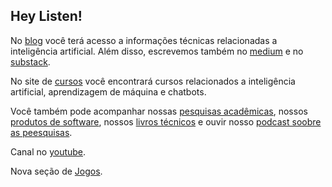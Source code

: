## Hey Listen!

No [blog](https://giseldo.hashnode.dev/) você terá acesso a informações técnicas relacionadas a inteligência artificial. Além disso, escrevemos também no [medium](https://medium.com/@giseldoneo) e no [substack](https://giseldo.substack.com/).

No site de [cursos](http://giseldo.github.io/cursos) você encontrará cursos relacionados a inteligência artificial, aprendizagem de máquina e chatbots.

Você também pode acompanhar nossas [pesquisas acadêmicas](page/pesquisas/), nossos [produtos de software](page/produtos/), nossos [livros técnicos](page/livros/) e ouvir nosso [podcast soobre as peesquisas](page/podcast/). 

Canal no [youtube](http://youtube.com/giseldoneo).

Nova seção de [Jogos](page/jogos).
